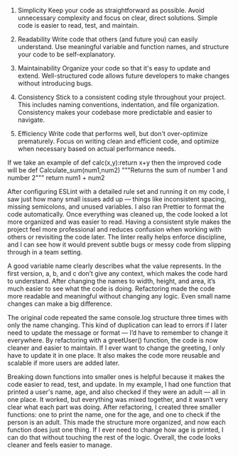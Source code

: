 1. Simplicity
Keep your code as straightforward as possible. Avoid unnecessary complexity and focus on clear, direct solutions. Simple code is easier to read, test, and maintain.

2. Readability
Write code that others (and future you) can easily understand. Use meaningful variable and function names, and structure your code to be self-explanatory.

3. Maintainability
Organize your code so that it's easy to update and extend. Well-structured code allows future developers to make changes without introducing bugs.

4. Consistency
Stick to a consistent coding style throughout your project. This includes naming conventions, indentation, and file organization. Consistency makes your codebase more predictable and easier to navigate.

5. Efficiency
Write code that performs well, but don't over-optimize prematurely. Focus on writing clean and efficient code, and optimize when necessary based on actual performance needs.


If we take an example of def calc(x,y):return x+y
then the improved code will be 
def Calculate_sum(num1,num2)
    """Returns the sum of number 1 and number 2"""
    return num1 + num2


After configuring ESLint with a detailed rule set and running it on my code, I saw just how many small issues add up — things like inconsistent spacing, missing semicolons, and unused variables. I also ran Prettier to format the code automatically. Once everything was cleaned up, the code looked a lot more organized and was easier to read. Having a consistent style makes the project feel more professional and reduces confusion when working with others or revisiting the code later. The linter really helps enforce discipline, and I can see how it would prevent subtle bugs or messy code from slipping through in a team setting.


A good variable name clearly describes what the value represents. In the first version, a, b, and c don’t give any context, which makes the code hard to understand. After changing the names to width, height, and area, it’s much easier to see what the code is doing. Refactoring made the code more readable and meaningful without changing any logic. Even small name changes can make a big difference.


The original code repeated the same console.log structure three times with only the name changing. This kind of duplication can lead to errors if I later need to update the message or format — I’d have to remember to change it everywhere. By refactoring with a greetUser() function, the code is now cleaner and easier to maintain. If I ever want to change the greeting, I only have to update it in one place. It also makes the code more reusable and scalable if more users are added later.

Breaking down functions into smaller ones is helpful because it makes the code easier to read, test, and update. In my example, I had one function that printed a user's name, age, and also checked if they were an adult — all in one place. It worked, but everything was mixed together, and it wasn’t very clear what each part was doing.
After refactoring, I created three smaller functions: one to print the name, one for the age, and one to check if the person is an adult. This made the structure more organized, and now each function does just one thing. If I ever need to change how age is printed, I can do that without touching the rest of the logic. Overall, the code looks cleaner and feels easier to manage.